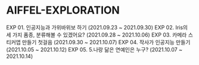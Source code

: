 # AIFFEL-EXPLORATION

EXP 01. 인공지능과 가위바위보 하기 (2021.09.23 ~ 2021.09.30)
EXP 02. Iris의 세 가지 품종, 분류해볼 수 있겠어요? (2021.09.28 ~ 2021.10.06)
EXP 03. 카메라 스티커앱 만들기 첫걸음 (2021.09.30 ~ 2021.10.07)
EXP 04. 작사가 인공지능 만들기 (2021.10.05 ~ 2021.10.12)
EXP 05. 5.나랑 닮은 연예인은 누구? (2021.10.07 ~ 2021.10.14)
